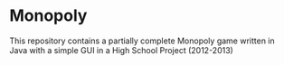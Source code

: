 # Monopoly
This repository contains a partially complete Monopoly game written in Java with a simple GUI in a High School Project (2012-2013)
